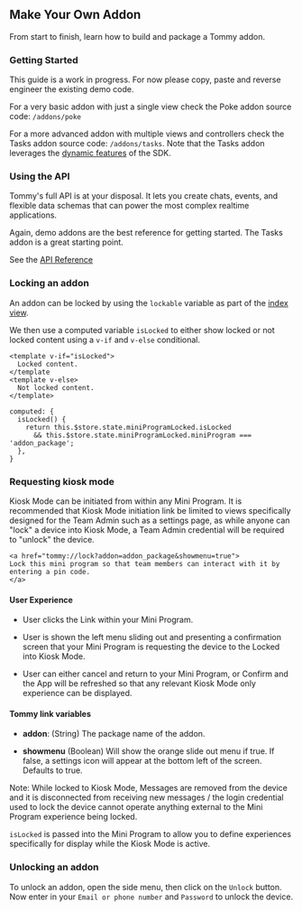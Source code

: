 ## Make Your Own Addon

From start to finish, learn how to build and package a Tommy addon.


### Getting Started

This guide is a work in progress. For now please copy, paste and reverse engineer the existing demo code.

For a very basic addon with just a single view check the Poke addon source code: `/addons/poke`

For a more advanced addon with multiple views and controllers check the Tasks addon source code: `/addons/tasks`. Note that the Tasks addon leverages the [dynamic features](using-the-sdk.md#dynamic-features) of the SDK.


### Using the API

Tommy's full API is at your disposal. It lets you create chats, events, and flexible data schemas that can power the most complex realtime applications.

Again, demo addons are the best reference for getting started. The Tasks addon is a great starting point.

See the [API Reference](ref:///api/index.html)


### Locking an addon

An addon can be locked by using the `lockable` variable as part of the [index view](addon-basics.md#Views).

We then use a computed variable `isLocked` to either show locked or not locked content using a `v-if` and `v-else` conditional.

```
<template v-if="isLocked">
  Locked content.
</template
<template v-else>
  Not locked content.
</template>

computed: {
  isLocked() {
    return this.$store.state.miniProgramLocked.isLocked
      && this.$store.state.miniProgramLocked.miniProgram === 'addon_package';
  },
}
```

### Requesting kiosk mode

Kiosk Mode can be initiated from within any Mini Program. It is recommended that Kiosk Mode initiation link be limited to views specifically designed for the Team Admin such as a settings page, as while anyone can "lock" a device into Kiosk Mode, a Team Admin credential will be required to "unlock" the device.

```
<a href="tommy://lock?addon=addon_package&showmenu=true">
Lock this mini program so that team members can interact with it by entering a pin code.
</a>
```

#### User Experience

* User clicks the Link within your Mini Program.

* User is shown the left menu sliding out and presenting a confirmation screen that your Mini Program is requesting the device to the Locked into Kiosk Mode.

* User can either cancel and return to your Mini Program, or Confirm and the App will be refreshed so that any relevant Kiosk Mode only experience can be displayed.

#### Tommy link variables
* **addon**: (String) The package name of the addon.

* **showmenu** (Boolean) Will show the orange slide out menu if true. If false, a settings icon will appear at the bottom left of the screen. Defaults to true.

Note: While locked to Kiosk Mode, Messages are removed from the device and it is disconnected from receiving new messages / the login credential used to lock the device cannot operate anything external to the Mini Program experience being locked.

`isLocked` is passed into the Mini Program to allow you to define experiences specifically for display while the Kiosk Mode is active.

### Unlocking an addon

To unlock an addon, open the side menu, then click on the `Unlock` button. Now enter in your `Email or phone number` and `Password` to unlock the device.

 

